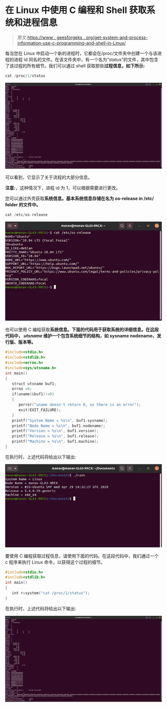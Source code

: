 # 在 Linux 中使用 C 编程和 Shell 获取系统和进程信息

> 原文:[https://www . geesforgeks . org/get-system-and-process-information-use-c-programming-and-shell-in-Linux/](https://www.geeksforgeeks.org/getting-system-and-process-information-using-c-programming-and-shell-in-linux/)

每当您在 Linux 中启动一个新的进程时，它都会在/proc/文件夹中创建一个与该进程的进程 id 同名的文件。在该文件夹中，有一个名为“status”的文件，其中包含了该过程的所有细节。我们可以通过 shell 获取那些**过程信息，如下所示:**

```cpp
cat /proc/1/status

```

![to-get-process-information-using-shell](img/a837bad9cf6b0675ea0b5898a8a654da.png)

可以看到，它显示了关于流程的大部分信息。

**注意:**，这种情况下，进程 id 为 1，可以根据需要进行更改。

您可以通过外壳获取**系统信息。基本系统信息存储在名为 os-release in /etc/ folder 的文件中。**

```cpp
cat /etc/os-release

```

![System-information-through-shell](img/0b07df06c6ae9d4514f0d4a7d2d9967a.png)

也可以使用 C 编程获取**系统信息。下面的代码用于获取系统的详细信息。在这段代码中， *utsname* 维护一个包含系统细节的结构，如 sysname nodename、发行版、版本等。**

```cpp
#include<stdio.h>
#include<stdlib.h>
#include<errno.h>
#include<sys/utsname.h>
int main()
{
   struct utsname buf1;
   errno =0;
   if(uname(&buf1)!=0)
   {
      perror("uname doesn't return 0, so there is an error");
      exit(EXIT_FAILURE);
   }
   printf("System Name = %s\n", buf1.sysname);
   printf("Node Name = %s\n", buf1.nodename);
   printf("Version = %s\n", buf1.version);
   printf("Release = %s\n", buf1.release);
   printf("Machine = %s\n", buf1.machine);
}
```

在执行时，上述代码将给出以下输出:

![system-information-though-c](img/fc22cbc64fc67c132051683d7be7d9a5.png)

要使用 C 编程获取过程信息，请使用下面的代码。在这段代码中，我们通过一个 c 程序来执行 Linux 命令，以获得这个过程的细节。

```cpp
#include<stdio.h>
#include<stdlib.h>
int main()
{
   int r=system("cat /proc/1/status");
}
```

在执行时，上述代码将给出以下输出:

![to-get-process-information1](img/3137e299b1359f906203cde05eaf6b38.png)